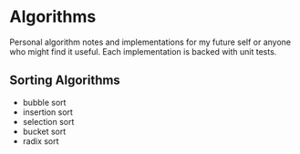 # Algorithms

Personal algorithm notes and implementations for my future self or anyone who might find it useful.
Each implementation is backed with unit tests.

## Sorting Algorithms

- bubble sort
- insertion sort
- selection sort
- bucket sort
- radix sort